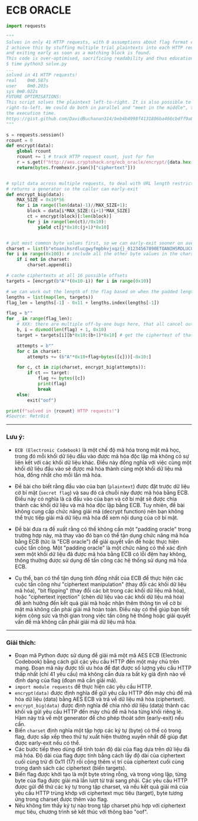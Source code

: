 # ECB ORACLE
```Python
import requests

"""
Solves in only 41 HTTP requests, with 0 assumptions about flag format etc.
I achieve this by stuffing multiple trial plaintexts into each HTTP request,
and exiting early as soon as a matching block is found.
This code is over-optimised, sacrificing readability and thus educational value.
$ time python3 solve.py
...
solved in 41 HTTP requests!
real	0m0.587s
user	0m0.203s
sys	0m0.022s
FUTURE OPTIMISATIONS:
This script solves the plaintext left-to-right. It is also possible to solve
right-to-left. We could do both in parallel and "meet in the middle", to ~halve
the execution time.
https://gist.github.com/DavidBuchanan314/beb4b4998f4131806ba466cbdff9a83e
"""

s = requests.session()
rcount = 0
def encrypt(data):
	global rcount
	rcount += 1 # track HTTP request count, just for fun
	r = s.get(f"http://aes.cryptohack.org/ecb_oracle/encrypt/{data.hex()}/")
	return(bytes.fromhex(r.json()["ciphertext"]))


# split data across multiple requests, to deal with URL length restrictions
# returns a generator so the caller can early-exit
def encrypt_big(data):
	MAX_SIZE = 0x10*56
	for i in range((len(data)-1)//MAX_SIZE+1):
		block = data[i*MAX_SIZE:(i+1)*MAX_SIZE]
		ct = encrypt(block)[:len(block)]
		for j in range(len(ct)//0x10):
			yield ct[j*0x10:(j+1)*0x10]


# put most common byte values first, so we can early-exit sooner on average
charset = list(b"etoanihsrdlucgwyfmpbkvjxqz{}_01234567890ETOANIHSRDLUCGWYFMPBKVJXQZ")
for i in range(0x100): # include all the other byte values in the charset too
	if i not in charset:
		charset.append(i)

# cache ciphertexts at all 16 possible offsets
targets = [encrypt(b"A"*(0x10-i)) for i in range(0x10)]

# we can work out the length of the flag based on when the padded length "steps up"
lengths = list(map(len, targets))
flag_len = lengths[-1] - 0x11 + lengths.index(lengths[-1])

flag = b""
for _ in range(flag_len):
	# XXX: there are multiple off-by-one bugs here, that all cancel out. Trust me.
	b, i = divmod(len(flag) + 1, 0x10)
	target = targets[i][b*0x10:(b+1)*0x10] # get the ciphertext of that block

	attempts = b""
	for c in charset:
		attempts += (b"A"*0x10+flag+bytes([c]))[-0x10:]

	for c, ct in zip(charset, encrypt_big(attempts)):
		if ct == target:
			flag += bytes([c])
			print(flag)
			break
	else:
		exit("oof")

print(f"solved in {rcount} HTTP requests!")
#Source: Retr0id
```
-------
### Lưu ý:
- `ECB (Electronic Codebook)` là một chế độ mã hóa trong mật mã học, trong đó mỗi khối dữ liệu đầu vào được mã hóa độc lập mà không có sự liên kết với các khối dữ liệu khác. Điều này đồng nghĩa với việc cùng một khối dữ liệu đầu vào sẽ được mã hóa thành cùng một khối dữ liệu mã hóa, đồng nhất cho mỗi lần mã hóa.

- Đề bài cho biết rằng đầu vào của bạn (`plaintext`) được đặt trước dữ liệu cờ bí mật (`secret flag`) và sau đó cả chuỗi này được mã hóa bằng ECB. Điều này có nghĩa là cả đầu vào của bạn và cờ bí mật sẽ được chia thành các khối dữ liệu và mã hóa độc lập bằng ECB. Tuy nhiên, đề bài không cung cấp chức năng giải mã (decrypt function) nên bạn không thể trực tiếp giải mã dữ liệu mã hóa để xem nội dung của cờ bí mật.

- Đề bài đưa ra đề xuất rằng có thể không cần một "padding oracle" trong trường hợp này, mà thay vào đó bạn có thể tận dụng chức năng mã hóa bằng ECB (tức là "ECB oracle") để giải quyết vấn đề hoặc thực hiện cuộc tấn công. Một "padding oracle" là một chức năng có thể xác định xem một khối dữ liệu đã được mã hóa bằng ECB có lỗi đệm hay không, thông thường được sử dụng để tấn công các hệ thống sử dụng mã hóa ECB.

- Cụ thể, bạn có thể tận dụng tính đồng nhất của ECB để thực hiện các cuộc tấn công như "ciphertext manipulation" (thay đổi các khối dữ liệu mã hóa), "bit flipping" (thay đổi các bit trong các khối dữ liệu mã hóa), hoặc "ciphertext injection" (chèn dữ liệu vào các khối dữ liệu mã hóa) để ảnh hưởng đến kết quả giải mã hoặc nhận thêm thông tin về cờ bí mật mà không cần phải giải mã hoàn toàn. Điều này có thể giúp bạn tiết kiệm công sức và thời gian trong việc tấn công hệ thống hoặc giải quyết vấn đề mà không cần phải giải mã dữ liệu mã hóa.
-------
### Giải thích:
- Đoạn mã Python được sử dụng để giải mã một mã AES ECB (Electronic Codebook) bằng cách gửi các yêu cầu HTTP đến một máy chủ trên mạng. Đoạn mã này được tối ưu hóa để đạt được số lượng yêu cầu HTTP thấp nhất (chỉ 41 yêu cầu) mà không cần đưa ra bất kỳ giả định nào về định dạng của flag (đoạn mã cần giải mã).
- `import module requests` để thực hiện các yêu cầu HTTP.
- `encrypt(data)` được định nghĩa để gửi yêu cầu HTTP đến máy chủ để mã hóa dữ liệu (data) bằng AES ECB và trả về dữ liệu mã hóa (ciphertext).
- `encrypt_big(data)` được định nghĩa để chia nhỏ dữ liệu (data) thành các khối và gửi yêu cầu HTTP đến máy chủ để mã hóa từng khối riêng lẻ. Hàm này trả về một generator để cho phép thoát sớm (early-exit) nếu cần.
- Biến `charset` định nghĩa một tập hợp các ký tự (byte) có thể có trong flag, được sắp xếp theo thứ tự xuất hiện thường xuyên nhất để giúp đạt được early-exit nếu có thể.
- Các bước tiếp theo dùng để tính toán độ dài của flag dựa trên dữ liệu đã mã hóa. Độ dài của flag được tính bằng cách lấy độ dài của ciphertext cuối cùng trừ đi 0x11 (17) rồi cộng thêm vị trí của ciphertext cuối cùng trong danh sách các ciphertext (biến targets).
- Biến flag được khởi tạo là một byte string rỗng, và trong vòng lặp, từng byte của flag được giải mã lần lượt từ trái sang phải. Các yêu cầu HTTP được gửi để thử các ký tự trong tập charset, và nếu kết quả giải mã của yêu cầu HTTP trùng khớp với ciphertext mục tiêu (target), byte tương ứng trong charset được thêm vào flag.
- Nếu không tìm thấy ký tự nào trong tập charset phù hợp với ciphertext mục tiêu, chương trình sẽ kết thúc với thông báo "oof".

